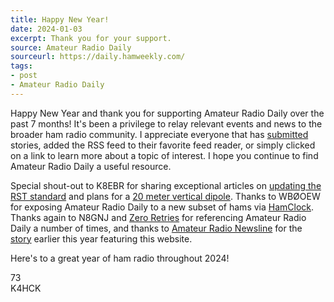 ```yaml
---
title: Happy New Year!
date: 2024-01-03
excerpt: Thank you for your support.
source: Amateur Radio Daily
sourceurl: https://daily.hamweekly.com/
tags:
- post
- Amateur Radio Daily
---
```

Happy New Year and thank you for supporting Amateur Radio Daily over the past 7 months! It's been a privilege to relay relevant events and news to the broader ham radio community. I appreciate everyone that has [submitted](https://docs.google.com/forms/d/e/1FAIpQLSe9PqLaJEPfAAb7J3wLHyWUb_SfHbv-pdvlWhVruxUaamRwLQ/viewform?usp=sf_link) stories, added the RSS feed to their favorite feed reader, or simply clicked on a link to learn more about a topic of interest. I hope you continue to find Amateur Radio Daily a useful resource.

Special shout-out to K8EBR for sharing exceptional articles on [updating the RST standard](https://daily.hamweekly.com/2023/10/rst-reporting-revision-k8ebr/) and plans for a [20 meter vertical dipole](https://daily.hamweekly.com/2023/09/20-meter-vertical-half-wave-dipole-with-inverted-vee-lower-element/). Thanks to WBØOEW for exposing Amateur Radio Daily to a new subset of hams via [HamClock](https://www.clearskyinstitute.com/ham/HamClock/). Thanks again to N8GNJ and [Zero Retries](https://www.zeroretries.org/) for referencing Amateur Radio Daily a number of times, and thanks to [Amateur Radio Newsline](https://www.arnewsline.org/) for the [story](https://www.arnewsline.org/news/2023/6/1/amateur-radio-newsline-report-2379-for-friday-june-2nd-2023) earlier this year featuring this website. 

Here's to a great year of ham radio throughout 2024!

73      
K4HCK